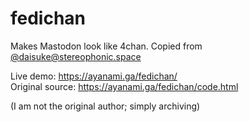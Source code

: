 # fedichan
Makes Mastodon look like 4chan. Copied from [@daisuke@stereophonic.space](https://stereophonic.space/daisuke)

Live demo: https://ayanami.ga/fedichan/  
Original source: https://ayanami.ga/fedichan/code.html

(I am not the original author; simply archiving) 
